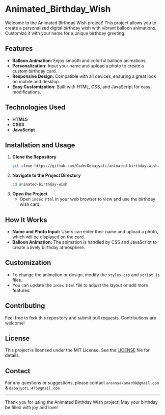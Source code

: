 # Animated_Birthday_Wish

Welcome to the Animated Birthday Wish project! This project allows you to create a personalized digital birthday wish with vibrant balloon animations. Customize it with your name for a unique birthday greeting.

## Features

- **Balloon Animation:** Enjoy smooth and colorful balloon animations.
- **Personalization:** Input your name and upload a photo to create a custom birthday card.
- **Responsive Design:** Compatible with all devices, ensuring a great look on mobile and desktop.
- **Easy Customization:** Built with HTML, CSS, and JavaScript for easy modifications.

## Technologies Used

- **HTML5**
- **CSS3**
- **JavaScript**

## Installation and Usage

1. **Clone the Repository**
   ```bash
   git clone https://github.com/CoderDebajyoti/animated-birthday-wish.git
   ```
2. **Navigate to the Project Directory**
   ```bash
   cd animated-birthday-wish
   ```
3. **Open the Project**
   - Open `index.html` in your web browser to view and use the birthday wish card.

## How It Works

- **Name and Photo Input:** Users can enter their name and upload a photo, which will be displayed on the card.
- **Balloon Animation:** The animation is handled by CSS and JavaScript to create a lively birthday atmosphere.

## Customization

- To change the animation or design, modify the `styles.css` and `script.js` files.
- You can update the `index.html` file to adjust the layout or add more features.

## Contributing

Feel free to fork this repository and submit pull requests. Contributions are welcome!

## License

This project is licensed under the MIT License. See the [LICENSE](LICENSE) file for details.

## Contact

For any questions or suggestions, please contact `anannyakamar08@gmail.com` & `debajyoti.475@gmail.com`

---

Thank you for using the Animated Birthday Wish project! May your birthday be filled with joy and love!